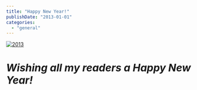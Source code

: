 ```yaml
---
title: "Happy New Year!"
publishDate: "2013-01-01"
categories: 
  - "general"
---
```


[![2013](http://ramblinggeek.co.uk/wp-content/uploads/2013/01/2013-1024x640.jpg)](http://ramblinggeek.co.uk/2013/01/happy-new-year-4/attachment/2013/)

# **_Wishing all my readers a Happy New Year!_**
